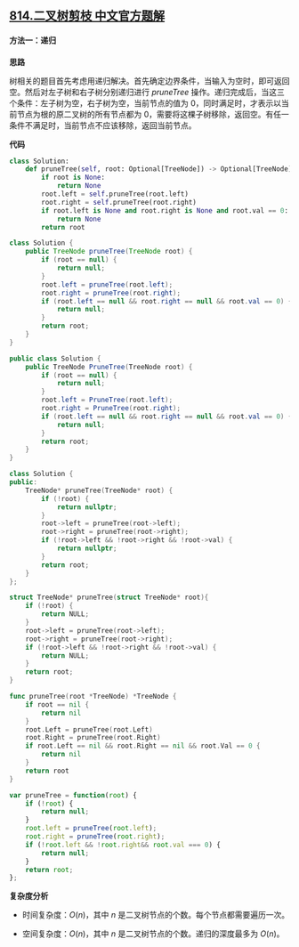 ## [814.二叉树剪枝 中文官方题解](https://leetcode.cn/problems/binary-tree-pruning/solutions/100000/er-cha-shu-jian-zhi-by-leetcode-solution-k336)

#### 方法一：递归

**思路**

树相关的题目首先考虑用递归解决。首先确定边界条件，当输入为空时，即可返回空。然后对左子树和右子树分别递归进行 $\textit{pruneTree}$ 操作。递归完成后，当这三个条件：左子树为空，右子树为空，当前节点的值为 $0$，同时满足时，才表示以当前节点为根的原二叉树的所有节点都为 $0$，需要将这棵子树移除，返回空。有任一条件不满足时，当前节点不应该移除，返回当前节点。

**代码**

```Python [sol1-Python3]
class Solution:
    def pruneTree(self, root: Optional[TreeNode]) -> Optional[TreeNode]:
        if root is None:
            return None
        root.left = self.pruneTree(root.left)
        root.right = self.pruneTree(root.right)
        if root.left is None and root.right is None and root.val == 0:
            return None
        return root
```

```Java [sol1-Java]
class Solution {
    public TreeNode pruneTree(TreeNode root) {
        if (root == null) {
            return null;
        }
        root.left = pruneTree(root.left);
        root.right = pruneTree(root.right);
        if (root.left == null && root.right == null && root.val == 0) {
            return null;
        }
        return root;
    }
}
```

```C# [sol1-C#]
public class Solution {
    public TreeNode PruneTree(TreeNode root) {
        if (root == null) {
            return null;
        }
        root.left = PruneTree(root.left);
        root.right = PruneTree(root.right);
        if (root.left == null && root.right == null && root.val == 0) {
            return null;
        }
        return root;
    }
}
```

```C++ [sol1-C++]
class Solution {
public:
    TreeNode* pruneTree(TreeNode* root) {
        if (!root) {
            return nullptr;
        }
        root->left = pruneTree(root->left);
        root->right = pruneTree(root->right);
        if (!root->left && !root->right && !root->val) {
            return nullptr;
        }
        return root;
    }   
};
```

```C [sol1-C]
struct TreeNode* pruneTree(struct TreeNode* root){
    if (!root) {
        return NULL;
    }
    root->left = pruneTree(root->left);
    root->right = pruneTree(root->right);
    if (!root->left && !root->right && !root->val) {
        return NULL;
    }
    return root;
}
```

```go [sol1-Golang]
func pruneTree(root *TreeNode) *TreeNode {
    if root == nil {
        return nil
    }
    root.Left = pruneTree(root.Left)
    root.Right = pruneTree(root.Right)
    if root.Left == nil && root.Right == nil && root.Val == 0 {
        return nil
    }
    return root
}
```

```JavaScript [sol1-JavaScript]
var pruneTree = function(root) {
    if (!root) {
        return null;
    }
    root.left = pruneTree(root.left);
    root.right = pruneTree(root.right);
    if (!root.left && !root.right&& root.val === 0) {
        return null;
    }
    return root;
};
```

**复杂度分析**

- 时间复杂度：$O(n)$，其中 $n$ 是二叉树节点的个数。每个节点都需要遍历一次。

- 空间复杂度：$O(n)$，其中 $n$ 是二叉树节点的个数。递归的深度最多为 $O(n)$。